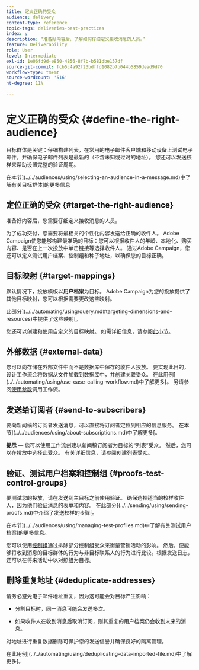 ```yaml
---
title: 定义正确的受众
audience: delivery
content-type: reference
topic-tags: deliveries-best-practices
index: y
description: “准备好内容后，了解如何仔细定义接收消息的人员。”
feature: Deliverability
role: User
level: Intermediate
exl-id: 1e06fd9d-e850-4856-8f7b-b581dbe157df
source-git-commit: fcb5c4a92f23bdffd1082b7b044b5859dead9d70
workflow-type: tm+mt
source-wordcount: '516'
ht-degree: 11%

---
```


# 定义正确的受众 {#define-the-right-audience}

目标群体是关键：仔细构建列表，在常用的电子邮件客户端和移动设备上测试电子邮件，并确保电子邮件列表是最新的（不含未知或过时的地址）。 您还可以发送校样来帮助设置完整的验证周期。

在本节](../../audiences/using/selecting-an-audience-in-a-message.md)中了解有关目标群体[的更多信息

## 定位正确的受众 {#target-the-right-audience}

准备好内容后，您需要仔细定义接收消息的人员。

为了成功交付，您需要将最相关的个性化内容发送给正确的收件人。 Adobe Campaign使您能够构建最准确的目标：您可以根据收件人的年龄、本地化、购买内容、是否在上一次投放中单击链接等选择收件人。 通过Adobe Campaign，您还可以定义测试用户档案、控制组和种子地址，以确保您的目标正确。

## 目标映射 {#target-mappings}

默认情况下，投放模板以&#x200B;**用户档案**&#x200B;为目标。 Adobe Campaign为您的投放提供了其他目标映射，您可以根据需要更改这些映射。

此部分](../../automating/using/query.md#targeting-dimensions-and-resources)中提供了这些映射[。

您还可以创建和使用自定义的目标映射。 如需详细信息，请参阅[此小节](../../administration/using/target-mappings-in-campaign.md)。

## 外部数据 {#external-data}

您可以向存储在外部文件中而不是数据库中保存的收件人投放。 要实现此目的，设计工作流会将数据从文件加载到数据库中，并创建关联受众。  在此用例](../../automating/using/use-case-calling-workflow.md)中了解更多[。 另请参阅[使用参数](../../automating/using/calling-a-workflow-with-external-parameters.md)调用工作流。

## 发送给订阅者 {#send-to-subscribers}

要向新闻稿的订阅者发送消息，可以直接将订阅者定位到相应的信息服务。 在本节](../../audiences/using/about-subscriptions.md)中了解更多[。

**提示** — 您可以使用工作流创建以新闻稿订阅者为目标的“列表”受众。 然后，您可以在投放中选择此受众。 有关详细信息，请参阅[创建列表受众](../../audiences/using/creating-audiences.md#creating-list-audiences)。

## 验证、测试用户档案和控制组 {#proofs-test-control-groups}

要测试您的投放，请在发送到主目标之前使用验证。
确保选择适当的校样收件人，因为他们验证消息的表单和内容。 在此部分](../../sending/using/sending-proofs.md)中介绍了发送校样的步骤[。

在本节](../../audiences/using/managing-test-profiles.md)中了解有关测试用户档案[的更多信息。

您可以使用[控制组](../../sending/using/control-group.md)通过排除部分控制组受众来衡量营销活动的影响。 然后，便能够将收到消息的目标群体的行为与非目标联系人的行为进行比较。根据发送日志，还可以在将来活动中以对照组为目标。

## 删除重复地址 {#deduplicate-addresses}

请务必避免电子邮件地址重复，因为这可能会对目标产生影响：

* 分割目标时，同一消息可能会发送多次。

* 如果收件人在收到消息后取消订阅，则其重复的用户档案仍会收到未来的消息。

对地址进行重复数据删除可保护您的发送信誉并确保良好的隔离管理。

在此用例](../../automating/using/deduplicating-data-imported-file.md)中了解更多[。
